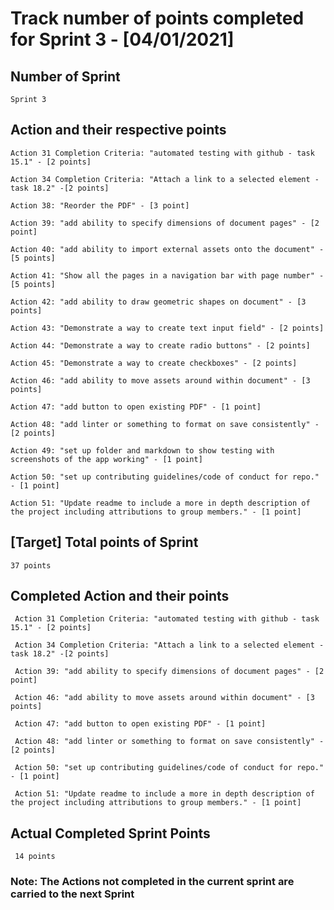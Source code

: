 #  Track number of points completed for Sprint 3 - [04/01/2021]

## Number of Sprint
    Sprint 3
 
## Action and their respective points 
    Action 31 Completion Criteria: "automated testing with github - task 15.1" - [2 points]
    
    Action 34 Completion Criteria: "Attach a link to a selected element - task 18.2" -[2 points]
    
    Action 38: "Reorder the PDF" - [3 point]
    
    Action 39: "add ability to specify dimensions of document pages" - [2 point]
    
    Action 40: "add ability to import external assets onto the document" - [5 points]
    
    Action 41: "Show all the pages in a navigation bar with page number" - [5 points]
    
    Action 42: "add ability to draw geometric shapes on document" - [3 points]
    
    Action 43: "Demonstrate a way to create text input field" - [2 points]
    
    Action 44: "Demonstrate a way to create radio buttons" - [2 points]
    
    Action 45: "Demonstrate a way to create checkboxes" - [2 points]
    
    Action 46: "add ability to move assets around within document" - [3 points]
    
    Action 47: "add button to open existing PDF" - [1 point]
    
    Action 48: "add linter or something to format on save consistently" - [2 points]
    
    Action 49: "set up folder and markdown to show testing with screenshots of the app working" - [1 point]
    
    Action 50: "set up contributing guidelines/code of conduct for repo." - [1 point]
    
    Action 51: "Update readme to include a more in depth description of the project including attributions to group members." - [1 point]
  
## [Target] Total points of Sprint
    37 points
  
## Completed Action and  their points
     Action 31 Completion Criteria: "automated testing with github - task 15.1" - [2 points]
     
     Action 34 Completion Criteria: "Attach a link to a selected element - task 18.2" -[2 points]
     
     Action 39: "add ability to specify dimensions of document pages" - [2 point]
     
     Action 46: "add ability to move assets around within document" - [3 points]
     
     Action 47: "add button to open existing PDF" - [1 point]
     
     Action 48: "add linter or something to format on save consistently" - [2 points]
     
     Action 50: "set up contributing guidelines/code of conduct for repo." - [1 point]
     
     Action 51: "Update readme to include a more in depth description of the project including attributions to group members." - [1 point]
  
## Actual Completed Sprint Points
     14 points

### Note: The Actions not completed in the current sprint are carried to the next Sprint